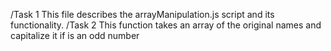 /Task 1
This file describes the arrayManipulation.js script and its functionality.
/Task 2 
This function takes an array of the original names and capitalize it if is an odd number